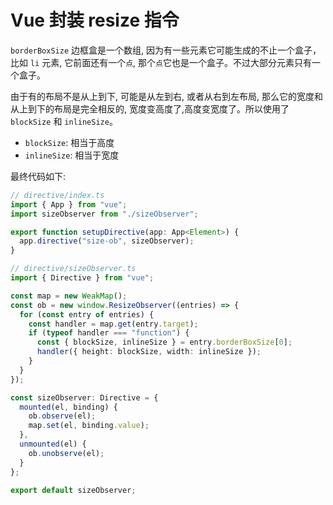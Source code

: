 # Vue 封装 resize 指令

`borderBoxSize` 边框盒是一个数组, 因为有一些元素它可能生成的不止一个盒子，比如 `li` 元素, 它前面还有一个`点`, 那个`点`它也是一个盒子。不过大部分元素只有一个盒子。

由于有的布局不是从上到下, 可能是从左到右, 或者从右到左布局, 那么它的宽度和从上到下的布局是完全相反的, 宽度变高度了,高度变宽度了。所以使用了 `blockSize` 和 `inlineSize`。

- `blockSize`: 相当于高度
- `inlineSize`: 相当于宽度

最终代码如下:

```ts
// directive/index.ts
import { App } from "vue";
import sizeObserver from "./sizeObserver";

export function setupDirective(app: App<Element>) {
  app.directive("size-ob", sizeObserver);
}
```

```ts
// directive/sizeObserver.ts
import { Directive } from "vue";

const map = new WeakMap();
const ob = new window.ResizeObserver((entries) => {
  for (const entry of entries) {
    const handler = map.get(entry.target);
    if (typeof handler === "function") {
      const { blockSize, inlineSize } = entry.borderBoxSize[0];
      handler({ height: blockSize, width: inlineSize });
    }
  }
});

const sizeObserver: Directive = {
  mounted(el, binding) {
    ob.observe(el);
    map.set(el, binding.value);
  },
  unmounted(el) {
    ob.unobserve(el);
  }
};

export default sizeObserver;
```
